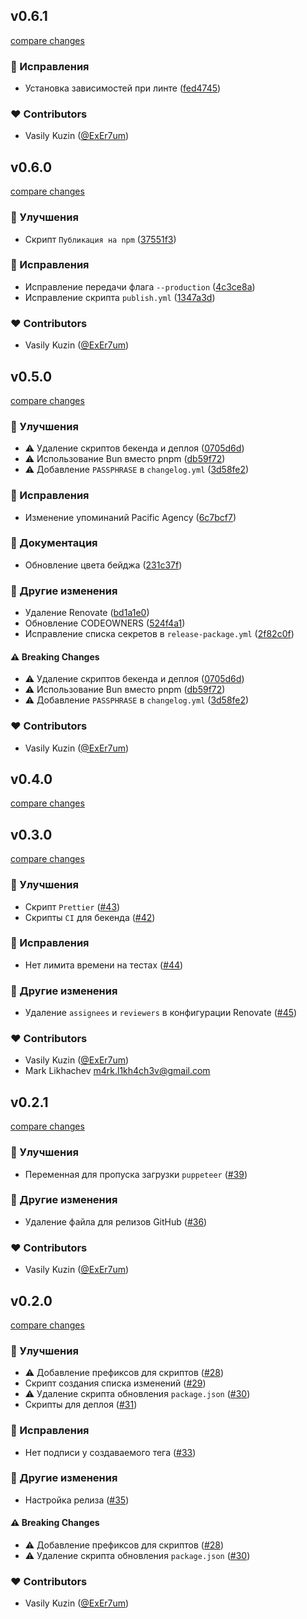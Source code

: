 
## v0.6.1

[compare changes](https://github.com/ExEr7um/workflows/compare/v0.6.0...v0.6.1)

### 🐞 Исправления

- Установка зависимостей при линте ([fed4745](https://github.com/ExEr7um/workflows/commit/fed4745))

### ❤️ Contributors

- Vasily Kuzin ([@ExEr7um](http://github.com/ExEr7um))

## v0.6.0

[compare changes](https://github.com/ExEr7um/workflows/compare/v0.5.0...v0.6.0)

### 🚀 Улучшения

- Скрипт `Публикация на npm` ([37551f3](https://github.com/ExEr7um/workflows/commit/37551f3))

### 🐞 Исправления

- Исправление передачи флага `--production` ([4c3ce8a](https://github.com/ExEr7um/workflows/commit/4c3ce8a))
- Исправление скрипта `publish.yml` ([1347a3d](https://github.com/ExEr7um/workflows/commit/1347a3d))

### ❤️ Contributors

- Vasily Kuzin ([@ExEr7um](http://github.com/ExEr7um))

## v0.5.0

[compare changes](https://github.com/ExEr7um/workflows/compare/v0.4.0...v0.5.0)

### 🚀 Улучшения

- ⚠️  Удаление скриптов бекенда и деплоя ([0705d6d](https://github.com/ExEr7um/workflows/commit/0705d6d))
- ⚠️  Использование Bun вместо pnpm ([db59f72](https://github.com/ExEr7um/workflows/commit/db59f72))
- ⚠️  Добавление `PASSPHRASE` в `changelog.yml` ([3d58fe2](https://github.com/ExEr7um/workflows/commit/3d58fe2))

### 🐞 Исправления

- Изменение упоминаний Pacific Agency ([6c7bcf7](https://github.com/ExEr7um/workflows/commit/6c7bcf7))

### 📖 Документация

- Обновление цвета бейджа ([231c37f](https://github.com/ExEr7um/workflows/commit/231c37f))

### 🏡 Другие изменения

- Удаление Renovate ([bd1a1e0](https://github.com/ExEr7um/workflows/commit/bd1a1e0))
- Обновление CODEOWNERS ([524f4a1](https://github.com/ExEr7um/workflows/commit/524f4a1))
- Исправление списка секретов в `release-package.yml` ([2f82c0f](https://github.com/ExEr7um/workflows/commit/2f82c0f))

#### ⚠️ Breaking Changes

- ⚠️  Удаление скриптов бекенда и деплоя ([0705d6d](https://github.com/ExEr7um/workflows/commit/0705d6d))
- ⚠️  Использование Bun вместо pnpm ([db59f72](https://github.com/ExEr7um/workflows/commit/db59f72))
- ⚠️  Добавление `PASSPHRASE` в `changelog.yml` ([3d58fe2](https://github.com/ExEr7um/workflows/commit/3d58fe2))

### ❤️ Contributors

- Vasily Kuzin ([@ExEr7um](http://github.com/ExEr7um))

## v0.4.0

[compare changes](https://github.com/Pacific-Agency/workflows/compare/v0.3.0...v0.4.0)

## v0.3.0

[compare changes](https://github.com/Pacific-Agency/workflows/compare/v0.2.1...v0.3.0)

### 🚀 Улучшения

- Скрипт `Prettier` ([#43](https://github.com/Pacific-Agency/workflows/pull/43))
- Скрипты `CI` для бекенда ([#42](https://github.com/Pacific-Agency/workflows/pull/42))

### 🐞 Исправления

- Нет лимита времени на тестах ([#44](https://github.com/Pacific-Agency/workflows/pull/44))

### 🏡 Другие изменения

- Удаление `assignees` и `reviewers` в конфигурации Renovate ([#45](https://github.com/Pacific-Agency/workflows/pull/45))

### ❤️  Contributors

- Vasily Kuzin ([@ExEr7um](http://github.com/ExEr7um))
- Mark Likhachev <m4rk.l1kh4ch3v@gmail.com>

## v0.2.1

[compare changes](https://github.com/Pacific-Agency/workflows/compare/v0.2.0...v0.2.1)


### 🚀 Улучшения

  - Переменная для пропуска загрузки `puppeteer` ([#39](https://github.com/Pacific-Agency/workflows/pull/39))

### 🏡 Другие изменения

  - Удаление файла для релизов GitHub ([#36](https://github.com/Pacific-Agency/workflows/pull/36))

### ❤️  Contributors

- Vasily Kuzin ([@ExEr7um](http://github.com/ExEr7um))

## v0.2.0

[compare changes](https://github.com/Pacific-Agency/workflows/compare/v0.1.1...v0.2.0)


### 🚀 Улучшения

  - ⚠️  Добавление префиксов для скриптов ([#28](https://github.com/Pacific-Agency/workflows/pull/28))
  - Скрипт создания списка изменений ([#29](https://github.com/Pacific-Agency/workflows/pull/29))
  - ⚠️  Удаление скрипта обновления `package.json` ([#30](https://github.com/Pacific-Agency/workflows/pull/30))
  - Скрипты для деплоя ([#31](https://github.com/Pacific-Agency/workflows/pull/31))

### 🐞 Исправления

  - Нет подписи у создаваемого тега ([#33](https://github.com/Pacific-Agency/workflows/pull/33))

### 🏡 Другие изменения

  - Настройка релиза ([#35](https://github.com/Pacific-Agency/workflows/pull/35))

#### ⚠️  Breaking Changes

  - ⚠️  Добавление префиксов для скриптов ([#28](https://github.com/Pacific-Agency/workflows/pull/28))
  - ⚠️  Удаление скрипта обновления `package.json` ([#30](https://github.com/Pacific-Agency/workflows/pull/30))

### ❤️  Contributors

- Vasily Kuzin ([@ExEr7um](http://github.com/ExEr7um))

